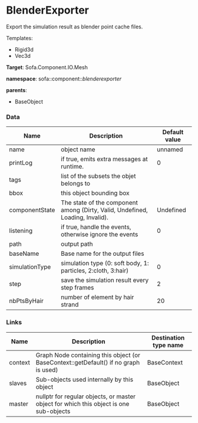 <!-- generate_doc -->
# BlenderExporter

Export the simulation result as blender point cache files.


Templates:

- Rigid3d
- Vec3d

__Target__: Sofa.Component.IO.Mesh

__namespace__: sofa::component::_blenderexporter_

__parents__:

- BaseObject

### Data

<table>
    <thead>
        <tr>
            <th>Name</th>
            <th>Description</th>
            <th>Default value</th>
        </tr>
    </thead>
    <tbody>
	<tr>
		<td>name</td>
		<td>
object name
		</td>
		<td>unnamed</td>
	</tr>
	<tr>
		<td>printLog</td>
		<td>
if true, emits extra messages at runtime.
		</td>
		<td>0</td>
	</tr>
	<tr>
		<td>tags</td>
		<td>
list of the subsets the objet belongs to
		</td>
		<td></td>
	</tr>
	<tr>
		<td>bbox</td>
		<td>
this object bounding box
		</td>
		<td></td>
	</tr>
	<tr>
		<td>componentState</td>
		<td>
The state of the component among (Dirty, Valid, Undefined, Loading, Invalid).
		</td>
		<td>Undefined</td>
	</tr>
	<tr>
		<td>listening</td>
		<td>
if true, handle the events, otherwise ignore the events
		</td>
		<td>0</td>
	</tr>
	<tr>
		<td>path</td>
		<td>
output path
		</td>
		<td></td>
	</tr>
	<tr>
		<td>baseName</td>
		<td>
Base name for the output files
		</td>
		<td></td>
	</tr>
	<tr>
		<td>simulationType</td>
		<td>
simulation type (0: soft body, 1: particles, 2:cloth, 3:hair)
		</td>
		<td>0</td>
	</tr>
	<tr>
		<td>step</td>
		<td>
save the  simulation result every step frames
		</td>
		<td>2</td>
	</tr>
	<tr>
		<td>nbPtsByHair</td>
		<td>
number of element by hair strand
		</td>
		<td>20</td>
	</tr>

</tbody>
</table>

### Links


| Name | Description | Destination type name |
| ---- | ----------- | --------------------- |
|context|Graph Node containing this object (or BaseContext::getDefault() if no graph is used)|BaseContext|
|slaves|Sub-objects used internally by this object|BaseObject|
|master|nullptr for regular objects, or master object for which this object is one sub-objects|BaseObject|

